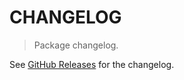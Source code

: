 # CHANGELOG

> Package changelog.

See [GitHub Releases](https://github.com/stdlib-js/array-base-last-index-of/releases) for the changelog.